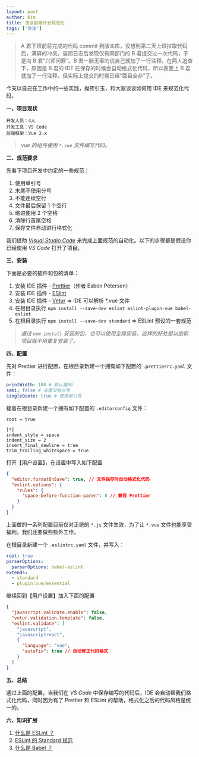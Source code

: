 ```yaml
---
layout: post
author: Kim
title: 浅谈前端开发规范化
tags: ['杂谈']
---
```


> A 君下班前将完成的代码 commit 到版本库，没想到第二天上班拉取代码后，满屏的冲突。查阅日志后发现仅有同部门的 B 君提交过一次代码，于是向 B 君“兴师问罪”。B 君一脸无辜的说自己就加了一行注释。在两人追查下，原因是 B 君的 IDE 在保存的时候会自动格式化代码，所以表面上 B 君就加了一行注释，但实际上提交的时候已经“面目全非”了。

今天以自己在工作中的一些实践，抛砖引玉，和大家谈谈如何用 IDE 来规范化代码。

**一、项目现状**

```
开发人员：4人
开发工具：VS Code
前端框架：Vue 2.x
```

> _vue 的组件使用 `*.vue` 文件编写代码。_

**二、规范要求**

先看下项目开发中约定的一些规范：

1. 使用单引号
1. 末尾不使用分号
1. 不能连续空行
1. 文件最后保留 1 个空行
1. 缩进使用 2 个空格
1. 清除行首尾空格
1. 保存文件自动进行格式化

我们借助 _[Visual Studio Code](https://code.visualstudio.com/)_ 来完成上面规范的自动化。以下的步骤都是假设你已经使用 _VS Code_ 打开了项目。

**三、安装**

下面是必要的插件和包的清单：

1. 安装 IDE 插件 - [Prettier](https://marketplace.visualstudio.com/items?itemName=esbenp.prettier-vscode)（作者 Esben Petersen）
1. 安装 IDE 插件 - [ESlint](https://marketplace.visualstudio.com/items?itemName=dbaeumer.vscode-eslint)
1. 安装 IDE 插件 - [Vetur](https://marketplace.visualstudio.com/items?itemName=octref.vetur) => IDE 可以解析 \*.vue 文件
1. 在根目录执行 `npm install --save-dev eslint eslint-plugin-vue babel-eslint`
1. 在根目录执行 `npm install --save-dev standard` => ESLint 预设的一套规范

> _通过 `npm install` 安装的包，也可以使用全局安装，这样的好处是以后新项目就不用重复安装了。_

**四、配置**

先对 Prettier 进行配置，在根目录新建一个拥有如下配置的 `.prettierrc.yaml` 文件：

```yaml
printWidth: 100 # 默认是80
semi: false # 末尾没有分号
singleQuote: true # 使用单引号
```

接着在根目录新建一个拥有如下配置的 `.editorconfig` 文件：

```
root = true

[*]
indent_style = space
indent_size = 2
insert_final_newline = true
trim_trailing_whitespace = true
```

打开【用户设置】，在设置中写入如下配置

```json
{
  "editor.formatOnSave": true, // 文件保存时自动格式化代码
  "eslint.options": {
    "rules": {
      "space-before-function-paren": 0 // 兼容 Prettier
    }
  }
}
```

上面做的一系列配置目前仅对正统的 `*.js` 文件生效，为了让 `*.vue` 文件也能享受福利，我们还要做些额外工作。

在根目录新建一个 `.eslintrc.yaml` 文件，并写入：

```yaml
root: true
parserOptions:
  parserOptions: babel-eslint
extends:
  - standard
  - plugin:vue/essential
```

继续回到【用户设置】加入下面的配置

```json
{
  "javascript.validate.enable": false,
  "vetur.validation.template": false,
  "eslint.validate": [
    "javascript",
    "javascriptreact",
    {
      "language": "vue",
      "autoFix": true // 自动修正代码格式
    }
  ]
}
```

**五、总结**

通过上面的配置，当我们在 _VS Code_ 中保存编写的代码后，IDE 会自动帮我们格式化代码，同时因为有了 Prettier 和 ESLint 的帮助，格式化之后的代码风格是统一的。

**六、知识扩展**

1. [什么是 ESLint ？](https://cn.eslint.org/)
1. [ESLint 的 Standard 规范](https://github.com/standard/standard/blob/master/docs/RULES-zhcn.md#javascript-standard-style)
1. [什么是 Babel ？](https://babeljs.io/)
